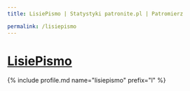 ```yaml
---
title: LisiePismo | Statystyki patronite.pl | Patromierz

permalink: /lisiepismo
---
```


# [LisiePismo](https://patronite.pl/lisiepismo)

{% include profile.md name="lisiepismo" prefix="l" %}
